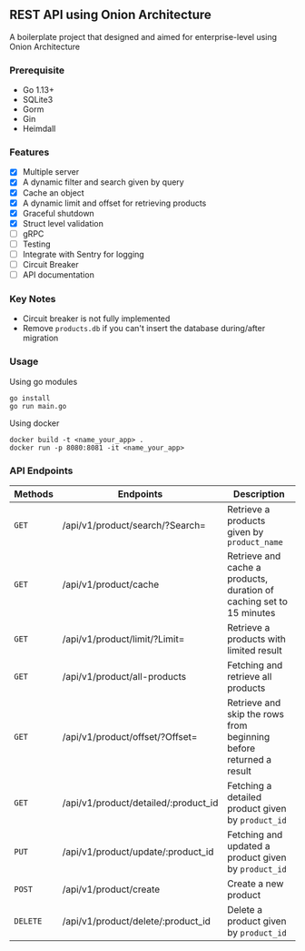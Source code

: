 ## REST API using Onion Architecture

A boilerplate project that designed and aimed for enterprise-level using Onion Architecture

### Prerequisite

- Go 1.13+
- SQLite3
- Gorm
- Gin
- Heimdall

### Features

- [x] Multiple server
- [x] A dynamic filter and search given by query
- [x] Cache an object
- [x] A dynamic limit and offset for retrieving products
- [x] Graceful shutdown
- [x] Struct level validation
- [ ] gRPC
- [ ] Testing
- [ ] Integrate with Sentry for logging
- [ ] Circuit Breaker
- [ ] API documentation

### Key Notes

- Circuit breaker is not fully implemented
- Remove `products.db` if you can't insert the database during/after migration

### Usage

Using go modules

```shell script
go install
go run main.go
```

Using docker

```shell script
docker build -t <name_your_app> .
docker run -p 8080:8081 -it <name_your_app>
```

### API Endpoints

| Methods | Endpoints | Description |
| --------- | ----------- | --------- |
| `GET` | /api/v1/product/search/?Search= | Retrieve a products given by `product_name` |
| `GET` | /api/v1/product/cache | Retrieve and cache a products, duration of caching set to 15 minutes |
| `GET` | /api/v1/product/limit/?Limit= | Retrieve a products with limited result |
| `GET` | /api/v1/product/all-products | Fetching and retrieve all products |
| `GET` | /api/v1/product/offset/?Offset= | Retrieve and skip the rows from beginning before returned a result |
| `GET` | /api/v1/product/detailed/:product_id | Fetching a detailed product given by `product_id` |
| `PUT` | /api/v1/product/update/:product_id | Fetching and updated a product given by `product_id` |
| `POST` | /api/v1/product/create | Create a new product |
| `DELETE` | /api/v1/product/delete/:product_id | Delete a product given by `product_id` |